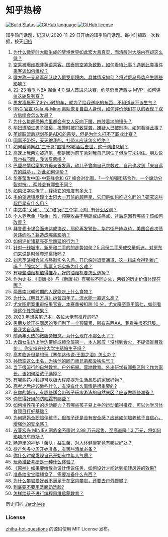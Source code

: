 # 知乎热榜
[![Build Status](https://github.com/ToWeLong/zhihu-hot-questions/workflows/CI/badge.svg)](https://github.com/ToWeLong/zhihu-hot-questions/actions)
[![GitHub language](https://img.shields.io/badge/language-golang-orange.svg)](https://golang.org/)
[![GitHub license](https://img.shields.io/github/license/ToWeLong/zhihu-hot-questions)](https://github.com/ToWeLong/zhihu-hot-questions/blob/main/LICENSE)

知乎热门话题，记录从 2020-11-29 日开始的知乎热门话题。每小时抓取一次数据，按天[归档](./archives)

<!-- BEGIN -->

1. [为什么做梦时大脑生成的梦境世界如此宏大且真实，而清醒时大脑内存却这么低？](https://www.zhihu.com/question/547031865)
1. [空乘被曝歧视非英语乘客，国泰航空紧急致歉，如何看待此事？遇到此类事件乘客该如何维权？](https://www.zhihu.com/question/602475768)
1. [俄方称一支乌军部队攻入俄罗斯境内，具体情况如何？将对俄乌局势产生哪些影响？](https://www.zhihu.com/question/602439506)
1. [22-23 赛季 NBA 掘金 4:0 湖人首进总决赛，约基奇当选西决 MVP，如何评价这轮系列赛？](https://www.zhihu.com/question/602505065)
1. [男友凌晨开了3个小时的车，就为了给我送吃的东西，不知道该不该生气？](https://www.zhihu.com/question/599330090)
1. [RNG 官宣 Gala 与 Ming 离队恢复自由人身份，如何评价他们在队的表现？双方后续会怎么发展？](https://www.zhihu.com/question/602531956)
1. [为什么每部恐怖片里都会有女人反向下腰，四肢着地的镜头？](https://www.zhihu.com/question/595262404)
1. [孕妇遭陌生男子猥亵，报警时被打致耳聋，嫌疑人已被刑拘，如何看待此事？](https://www.zhihu.com/question/602229772)
1. [英雄联盟后期剑圣是ADC的恶梦，但是为什么打不了职业比赛？](https://www.zhihu.com/question/596858733)
1. [同事不带饭，天天蹭我的，社恐人应该怎么拒绝？](https://www.zhihu.com/question/600353143)
1. [如何看待网红“三千哥”直播PK喝酒后去世，这一网络悲剧？](https://www.zhihu.com/question/602145771)
1. [高速上我两次被追尾，都是因为前车急刹我自己刹住了但后车未刹住。朋友说我也有问题，我该反思吗？](https://www.zhihu.com/question/581137400)
1. [巴厘岛情侣案男方母亲首发声，称儿子曾向自己求救过，自己也收到「来自远方的威胁」，对此如何评价？](https://www.zhihu.com/question/602528370)
1. [华春莹发中国-中亚峰会和 G7 峰会对比图，「一个加强团结合作，一个煽动分裂对抗」，两峰会有哪些不同？](https://www.zhihu.com/question/602330239)
1. [如果汉字失传了，释读它的难度有多大？](https://www.zhihu.com/question/455135036)
1. [韦伯望远镜发现比太阳大一万倍的超巨星，它们是如何吃这么胖的？研究这些超巨星有什么用？](https://www.zhihu.com/question/602505187)
1. [中文中“关闭”、“关”和“闭”三个字（词）有什么区别？](https://www.zhihu.com/question/601304771)
1. [个人养老金「吸金」难，预期收益不明朗或成痛点，背后原因有哪些？该如何改善？](https://www.zhihu.com/question/602504151)
1. [拜登麦卡锡会面未达成协议，耶伦再发警告，华尔街严阵以待，美国会首次债务违约吗？将造成哪些影响？](https://www.zhihu.com/question/602513495)
1. [如何评价诸葛亮死后魏延的行为？](https://www.zhihu.com/question/28963419)
1. [针对一线城市，新房和二手的的走势如何？5 月份二手房成交量低迷，对房东们来说是时候套现离场吗？](https://www.zhihu.com/question/602527566)
1. [刘若英演唱会试点强制实名入场，开启临时退票通道，这一措施会得到推广吗？「强实名」购票入场实施为什么难？](https://www.zhihu.com/question/601942509)
1. [有哪些油烟机值得推荐，好的油烟机要怎么选择？](https://www.zhihu.com/question/584026408)
1. [作为史书，《旧唐书》与《新唐书》有哪些不同之处，两者的历史价值体现在哪？](https://www.zhihu.com/question/38853910)
1. [两晋南北朝时期的人民能吃上什么食物？](https://www.zhihu.com/question/595292490)
1. [为什么《明日方舟》运营四年了，流水能一直这么高？](https://www.zhihu.com/question/601461253)
1. [尤文图斯案重审结果官宣，本赛季被扣除 10 分，尤文降至意甲第七，如何看待这个处罚结果？](https://www.zhihu.com/question/602504870)
1. [2023 年想买笔记本，各位大佬有推荐的吗?](https://www.zhihu.com/question/597409990)
1. [男朋友给正在同居的我们列了一个预算表，所有东西AA，我看完很不舒服，是我太自私吗？](https://www.zhihu.com/question/599884016)
1. [前两年火热的微服务概念，为什么现在不那么火了？](https://www.zhihu.com/question/600277145)
1. [大四女生边上学边带娃成绩全班第一，本人回应「没想到会火，不提倡盲目效仿」，你支持在校大学生结婚生子吗？](https://www.zhihu.com/question/602187958)
1. [高考临近但是想玩《塞尔达传说:王国之泪》怎么办？](https://www.zhihu.com/question/602196045)
1. [孙悟空这么出名，为啥他的同门师兄弟都没啥名气？](https://www.zhihu.com/question/596475169)
1. [当下很流行的自然教育、户外拓展、营地教育、外出研学有哪些区别？作为家长，该如何给孩子选择？](https://www.zhihu.com/question/600166357)
1. [有哪些花小钱却可以极大程度提升生活品质的家居好物？](https://www.zhihu.com/question/600935374)
1. [高考之后应该做些什么，有没有什么事情是很重要的?](https://www.zhihu.com/question/602348386)
1. [在你的城市，有哪些适合带孩子玩水游泳的自然景区？应该做哪些准备？](https://www.zhihu.com/question/600283813)
1. [你觉得好用的防晒霜有哪些？](https://www.zhihu.com/question/601046874)
1. [如何培养孩子的运动能力？有哪些孩子易上手的运动值得推荐，可以为学习体育项目打好基础？](https://www.zhihu.com/question/601057016)
1. [为何妈妈全职陪伴孩子，但孩子还是没有安全感？应该如何培养孩子自信心，增强他的安全感？](https://www.zhihu.com/question/601680875)
1. [五菱宏光 MINIEV 家族全系限时 2.98 万元起售，至高直降 1.3 万元，将如何影响汽车市场？](https://www.zhihu.com/question/602515639)
1. [肠道里的神秘「菌队」益生菌，对人体健康究竟有哪些好处？](https://www.zhihu.com/question/533769067)
1. [待产包多少周开始准备，有哪些清单必备？](https://www.zhihu.com/question/512310437)
1. [你什么时候发现自己开始有中年人气质？](https://www.zhihu.com/question/600833989)
1. [玩命准备考研是一种什么体验？](https://www.zhihu.com/question/599782667)
1. [《原神》如果要给散兵设计传说任务，如何设计才能达到扭转风评的效果?](https://www.zhihu.com/question/600697524)
1. [准备给宝宝喂辅食了，需要准备什么东西？](https://www.zhihu.com/question/555583831)
1. [为什么攀岩爱好者不满足于在室内攀岩，还要去户外野攀？](https://www.zhihu.com/question/599409460)
1. [到底要不要用洗面奶洗脸?](https://www.zhihu.com/question/591038413)
1. [怎样给孩子进行编程思维启蒙教育？](https://www.zhihu.com/question/598531513)

<!-- END -->

历史归档 [./archives](./archives)


### License
[zhihu-hot-questions](https://github.com/towelong/zhihu-hot-questions) 的源码使用 MIT License 发布。